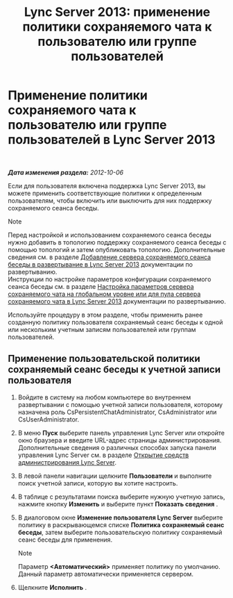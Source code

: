 ﻿---
title: 'Lync Server 2013: применение политики сохраняемого чата к пользователю или группе пользователей'
TOCTitle: Применение политики сохраняемого чата к пользователю или группе пользователей
ms:assetid: 809ef4e0-8d42-4feb-b7c0-3995f39867a7
ms:mtpsurl: https://technet.microsoft.com/ru-ru/library/JJ205038(v=OCS.15)
ms:contentKeyID: 49310327
ms.date: 05/19/2016
mtps_version: v=OCS.15
ms.translationtype: HT
---

# Применение политики сохраняемого чата к пользователю или группе пользователей в Lync Server 2013

 

_**Дата изменения раздела:** 2012-10-06_

Если для пользователя включена поддержка Lync Server 2013, вы можете применить соответствующие политики к определенным пользователям, чтобы включить или выключить для них поддержку сохраняемого сеанса беседы.

> [!NOTE]  
> Перед настройкой и использованием сохраняемого сеанса беседы нужно добавить в топологию поддержку сохраняемого сеанса беседы с помощью топологий и затем опубликовать топологию. Дополнительные сведения см. в разделе <a href="lync-server-2013-adding-persistent-chat-server-to-your-deployment.md">Добавление сервера сохраняемого сеанса беседы в развертывание в Lync Server 2013</a> документации по развертыванию.<br />Инструкции по настройке параметров конфигурации сохраняемого сеанса беседы см. в разделе <a href="lync-server-2013-configure-persistent-chat-server-options-globally-or-for-persistent-chat-server-pool.md">Настройка параметров сервера сохраняемого чата на глобальном уровне или для пула сервера сохраняемого чата в Lync Server 2013</a> документации по развертыванию.

Используйте процедуру в этом разделе, чтобы применить ранее созданную политику пользователя сохраняемый сеанс беседы к одной или нескольким учетным записям пользователей или группам пользователей.

## Применение пользовательской политики сохраняемый сеанс беседы к учетной записи пользователя

1.  Войдите в систему на любом компьютере во внутреннем развертывании с помощью учетной записи пользователя, которому назначена роль CsPersistentChatAdministrator, CsAdministrator или CsUserAdministrator.

2.  В меню **Пуск** выберите панель управления Lync Server или откройте окно браузера и введите URL-адрес страницы администрирования. Дополнительные сведения о различных способах запуска панели управления Lync Server см. в разделе [Открытие средств администрирования Lync Server](lync-server-2013-open-lync-server-administrative-tools.md).

3.  В левой панели навигации щелкните **Пользователи** и выполните поиск учетной записи, которую вы хотите настроить.

4.  В таблице с результатами поиска выберите нужную учетную запись, нажмите кнопку **Изменить** и выберите пункт **Показать сведения** .

5.  В диалоговом окне **Изменение пользователя Lync Server** выберите политику в раскрывающемся списке **Политика сохраняемый сеанс беседы**, затем выберите пользовательскую политику сохраняемый сеанс беседы для применения.
    
    > [!NOTE]  
    > Параметр <strong>&lt;Автоматический&gt;</strong> применяет политику по умолчанию. Данный параметр автоматически применяется сервером.

6.  Щелкните **Исполнить** .


